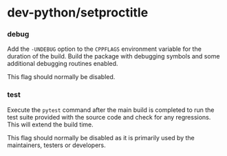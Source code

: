 # dev-python/setproctitle

### debug
Add the `-UNDEBUG` option to the `CPPFLAGS` environment variable for the duration of the build. Build the package with debugging symbols and some additional debugging routines enabled.

This flag should normally be disabled.

### test
Execute the `pytest` command after the main build is completed to run the test suite provided with the source code and check for any regressions. This will extend the build time.

This flag should normally be disabled as it is primarily used by the maintainers, testers or developers.
